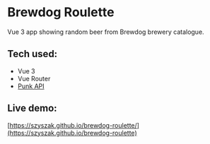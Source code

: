 # Brewdog Roulette

Vue 3 app showing random beer from Brewdog brewery catalogue.

## Tech used:

- Vue 3
- Vue Router
- [Punk API](https://punkapi.com/)

## Live demo:

[https://szyszak.github.io/brewdog-roulette/](https://szyszak.github.io/brewdog-roulette)
